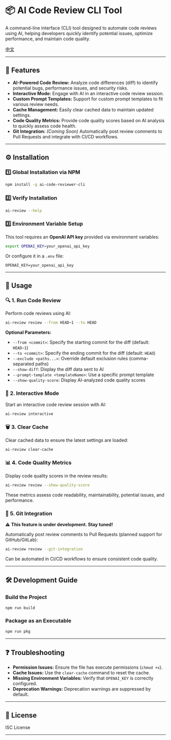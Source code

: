 # 📦 AI Code Review CLI Tool

A command-line interface (CLI) tool designed to automate code reviews using AI, helping developers quickly identify potential issues, optimize performance, and maintain code quality.

[中文](https://github.com/ChenHom/ai-code-reviewer-cli/blob/master/README.tw.md)

---

## 🚀 **Features**

- **AI-Powered Code Review:** Analyze code differences (diff) to identify potential bugs, performance issues, and security risks.
- **Interactive Mode:** Engage with AI in an interactive code review session.
- **Custom Prompt Templates:** Support for custom prompt templates to fit various review needs.
- **Cache Management:** Easily clear cached data to maintain updated settings.
- **Code Quality Metrics:** Provide code quality scores based on AI analysis to quickly assess code health.
- **Git Integration:** *(Coming Soon)* Automatically post review comments to Pull Requests and integrate with CI/CD workflows.

---

## ⚙️ **Installation**

### 1️⃣ **Global Installation via NPM**

```bash
npm install -g ai-code-reviewer-cli
```

### 2️⃣ **Verify Installation**

```bash
ai-review --help
```

### 3️⃣ **Environment Variable Setup**

This tool requires an **OpenAI API key** provided via environment variables:

```bash
export OPENAI_KEY=your_openai_api_key
```

Or configure it in a `.env` file:

```env
OPENAI_KEY=your_openai_api_key
```

---

## 📖 **Usage**

### 🔍 **1. Run Code Review**

Perform code reviews using AI:

```bash
ai-review review --from HEAD~1 --to HEAD
```

**Optional Parameters:**

- `--from <commit>`: Specify the starting commit for the diff (default: `HEAD~1`)
- `--to <commit>`: Specify the ending commit for the diff (default: `HEAD`)
- `--exclude <paths...>`: Override default exclusion rules (comma-separated paths)
- `--show-diff`: Display the diff data sent to AI
- `--prompt-template <templateName>`: Use a specific prompt template
- `--show-quality-score`: Display AI-analyzed code quality scores

### 🤖 **2. Interactive Mode**

Start an interactive code review session with AI:

```bash
ai-review interactive
```

### 🗑️ **3. Clear Cache**

Clear cached data to ensure the latest settings are loaded:

```bash
ai-review clear-cache
```

### 📊 **4. Code Quality Metrics**

Display code quality scores in the review results:

```bash
ai-review review --show-quality-score
```

These metrics assess code readability, maintainability, potential issues, and performance.

### 🔗 **5. Git Integration**

⚠️ **This feature is under development. Stay tuned!**

Automatically post review comments to Pull Requests (planned support for GitHub/GitLab):

```bash
ai-review review --git-integration
```

Can be automated in CI/CD workflows to ensure consistent code quality.

---

## 🛠️ **Development Guide**

### Build the Project

```bash
npm run build
```

### Package as an Executable

```bash
npm run pkg
```

---

## ❓ **Troubleshooting**

- **Permission Issues:** Ensure the file has execute permissions (`chmod +x`).
- **Cache Issues:** Use the `clear-cache` command to reset the cache.
- **Missing Environment Variables:** Verify that `OPENAI_KEY` is correctly configured.
- **Deprecation Warnings:** Deprecation warnings are suppressed by default.

---

## 📄 **License**

ISC License

---
